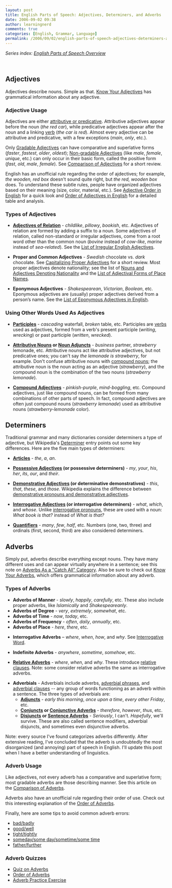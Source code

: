 ```yaml
---
layout: post
title: English Parts of Speech: Adjectives, Determiners, and Adverbs
date: 2006-09-02 09:38
author: learningnerd
comments: true
categories: [English, Grammar, Language]
permalink: /2006/09/02/english-parts-of-speech-adjectives-determiners-and-adverbs/
---
```

<em>Series index: </em><a href="http://learningnerd.wordpress.com/2006/08/28/english-parts-of-speech-overview/"><em>English Parts of Speech Overview</em></a>

<p class="MsoNormal">&nbsp;</p>
<h2>Adjectives</h2>
Adjectives describe nouns. Simple as that. <a target="_blank" href="http://www.grammarstation.com/KnowyourAdjectives.html">Know Your Adjectives</a> has grammatical information about any adjective.
<h3>Adjective Usage</h3>
Adjectives are either <a target="_blank" href="http://en.wikipedia.org/wiki/Adjective#Attributive_and_predicative" title="Wikipedia - Adjective - Attributive and Predicative">attributive or predicative</a>. Attributive adjectives appear before the noun (<em>the red car</em>), while predicative adjectives appear after the noun and a linking <a href="http://learningnerd.wordpress.com/2006/08/31/english-parts-of-speech-verbs/" title="Verbs">verb</a> (<em>the car is red</em>). Almost every adjective can be attributive and predicative, with a few exceptions (<em>main</em>, <em>only</em>, etc.).

Only <a target="_blank" href="http://www.arts.gla.ac.uk/SESLL/EngLang/LILT/gradadj.htm">Gradable Adjectives</a> can have comparative and superlative forms (<em>faster</em>, <em>fastest</em>, <em>older</em>, <em>oldest</em>); <a target="_blank" href="http://www.arts.gla.ac.uk/SESLL/EngLang/LILT/nongradadj.htm">Non-gradable Adjectives</a> (like <em>male</em>, <em>female</em>, <em>unique</em>, etc.) can only occur in their basic form, called the positive form (<em>fast</em>, <em>old</em>, <em>male</em>, <em>female</em>). See <a target="_blank" href="http://www.ego4u.com/en/cram-up/grammar/adjectives-adverbs/adjectives">Comparison of Adjectives</a> for a short review.

English has an unofficial rule regarding the order of ajdectives; for example, <em>the wooden, red box</em> doesn't sound quite right, but <em>the red, wooden box</em> does. To understand these subtle rules, people have organized adjectives based on their meaning (size, color, material, etc.). See <a target="_blank" href="http://www-users.cs.york.ac.uk/~susan/cyc/a/adj.htm">Adjective Order in English</a> for a quick look and <a target="_blank" href="http://www.angelfire.com/wi3/englishcorner/grammar/rules/adjord.html">Order of Adjectives in English</a> for a detailed table and analysis.
<h3>Types of Adjectives</h3>
<ul>
	<li><a target="_blank" href="http://en.wikipedia.org/wiki/Adjective#Adjectives_of_relation"><strong>Adjectives of Relation</strong></a> - <em>childlike</em>, <em>pillowy</em>, <em>bookish</em>, etc. Adjectives of relation are formed by adding a suffix to a noun. Some adjectives of relation, called non-standard or irregular adjectives, come from a root word other than the common noun (<em>bovine</em> instead of <em>cow-like</em>, <em>marine</em> instead of <em>sea-related</em>). See the <a target="_blank" href="http://en.wikipedia.org/wiki/List_of_irregular_English_adjectives">List of Irregular English Adjectives</a>.</li>
</ul>
<ul>
	<li><strong>Proper and Common Adjectives</strong> - <em>Swedish </em>chocolate vs. <em>dark</em> chocolate. See <a target="_blank" href="http://englishplus.com/grammar/00000048.htm">Capitalizing Proper Adjectives</a> for a short review. Most proper adjectives denote nationality; see the list of <a target="_blank" href="http://web.archive.org/web/20050319094237/http://nsdsa.phdnswc.navy.mil/mspecs/docs/styleman2000/chapter_txt-17.html#17t5">Nouns and Adjectives Denoting Nationality</a> and the <a target="_blank" href="http://en.wikipedia.org/wiki/List_of_adjectival_forms_of_place_names">List of Adjectival Forms of Place Names</a>.</li>
</ul>
<ul>
	<li><strong>Eponymous Adjectives</strong> - <em>Shakespearean</em>, <em>Victorian</em>, <em>Boolean</em>, etc. Eponymous adjectives are (usually) proper adjectives derived from a person’s name. See the <a target="_blank" href="http://en.wikipedia.org/wiki/List_of_eponymous_adjectives_in_English">List of Eponymous Adjectives in English</a>.</li>
</ul>
<h3><a name="other" title="other"></a>Using Other Words Used As Adjectives</h3>
<ul>
	<li><a target="_blank" href="http://owl.english.purdue.edu/handouts/grammar/g_verbals.html#participles" title="Gerunds, Participles, and Infinitives - Participles"><strong>Participles</strong></a> - <em>cascading</em> waterfall, <em>broken</em> table, etc. Participles are <a href="http://learningnerd.wordpress.com/2006/08/31/english-parts-of-speech-verbs/" title="Verbs">verbs</a> used as adjectives, formed from a verb's present participle (<em>writing</em>, <em>wrecking</em>) or past participle (<em>written</em>, <em>wrecked</em>).</li>
</ul>
<ul>
	<li><a target="_blank" href="http://dictionary.reference.com/help/faq/language/d26.html" title="Dictionary.com Word FAQs - What is the difference between an attributive noun and an adjective?"><strong>Attributive Nouns</strong></a><strong> or </strong><a target="_blank" href="http://www.bartleby.com/68/41/4141.html" title="The Columbia Guide to Standard American English - Noun Adjunct"><strong>Noun Adjuncts</strong></a> - <em>business </em>partner, <em>strawberry </em>lemonade, etc. Attributive nouns act like attributive adjectives, but not predicative ones; you can't say <em>the lemonade is strawberry</em>, for example. Don't confuse attributive nouns with <a target="_blank" href="http://en.wikipedia.org/wiki/English_compound#Compound_nouns" title="Wikipedia - English Compound - Compound Nouns">compound nouns</a>; the attributive noun is the noun acting as an adjective (<em>strawberry</em>), and the compound noun is the combination of the two nouns (<em>strawberry lemonade</em>).</li>
</ul>
<ul>
	<li><a target="_blank" href="http://en.wikipedia.org/wiki/English_compound#Compound_adjectives" title="Wikipedia - English Compound - Compound Adjectives"><strong>Compound Adjectives</strong></a> - <em>pinkish-purple</em>, <em>mind-boggling</em>, etc. Compound adjectives, just like compound nouns, can be formed from many combinations of other parts of speech. In fact, compound adjectives are often just compound nouns (<em>strawberry lemonade</em>) used as attributive nouns (<em>strawberry-lemonade</em> color).</li>
</ul>
<h2>Determiners</h2>
Traditional grammar and many dictionaries consider determiners a type of adjective, but Wikipedia's <a target="_blank" href="http://en.wikipedia.org/wiki/Determiner">Determiner</a> entry points out some key differences. Here are the five main types of determiners:
<ul>
	<li><a target="_blank" href="http://owl.english.purdue.edu/owl/resource/540/01/" title="How to Use Articles"><strong>Articles</strong></a> - <em>the</em>, <em>a</em>, <em>an</em>.</li>
</ul>
<ul>
	<li><a target="_blank" href="http://en.wikipedia.org/wiki/Possessive_adjective" title="Wikipedia - Possessive Adjective"><strong>Possessive Adjectives</strong></a><strong> (or possessive determiners)</strong> - <em>my</em>, <em>your</em>, <em>his</em>, <em>her</em>, <em>its</em>, <em>our</em>, and <em>their</em>.</li>
</ul>
<ul>
	<li><a target="_blank" href="http://en.wiktionary.org/wiki/demonstrative_determiner" title="Wiktionary - Demonstrative Determiner"><strong>Demonstrative Adjectives</strong></a><strong> (or determinative demonstratives)</strong> - <em>this</em>, <em>that</em>, <em>these</em>, and <em>those</em>. Wikipedia explains the difference between <a target="_blank" href="http://en.wikipedia.org/wiki/Demonstrative#Determinative_adjectives_and_pronouns" title="Wikipedia - Demonstrative - Determinative Adjectives and Pronouns">demonstrative pronouns and demonstrative adjectives</a>.</li>
</ul>
<ul>
	<li><a target="_blank" href="http://books.google.com/books?vid=ISBN1901197123&amp;id=C1-fk11qGj4C&amp;pg=PA130&amp;lpg=PA130&amp;dq=interrogative+determiner&amp;sig=_pYM31ECyBEMBLQuxdCKliuxpys" title="Google Book Search - Explore Essential English: Grammar, Structure, and Style of Good English"><strong>Interrogative Adjectives</strong></a><strong> (or interrogative determiners)</strong> - <em>what</em>, <em>which</em>, and <em>whose</em>. Unlike <a target="_blank" href="http://englishplus.com/grammar/00000342.htm">interrogative pronouns</a>, these are used with a noun: <em>What book is that?</em> instead of <em>What is that?</em></li>
</ul>
<ul>
	<li><a target="_blank" href="http://www.usingenglish.com/glossary/quantifier.html" title="UsingEnglish.com Glossary - Quantifier"><strong>Quantifiers</strong></a> - <em>many</em>, <em>few</em>, <em>half</em>, etc. Numbers (one, two, three) and ordinals (first, second, third) are also considered determiners.</li>
</ul>
<h2><a name="adverbs" title="adverbs"></a>Adverbs</h2>
Simply put, adverbs describe everything except nouns. They have many different uses and can appear virtually anywhere in a sentence; see this note on <a target="_blank" href="http://en.wikipedia.org/wiki/Adverb#Adverbs_as_a_.22catch_all.22_category" title="Wikipedia - Adverb - Adverbs As a Catch All Category">Adverbs As a "Catch All" Category</a>. Also be sure to check out <a target="_blank" href="http://www.grammarstation.com/KnowYourAdverbs.html">Know Your Adverbs</a>, which offers grammatical information about any adverb.
<h3>Types of Adverbs</h3>
<ul>
	<li><strong>Adverbs of Manner</strong> - <em>slowly</em>, <em>happily</em>, <em>carefully</em>, etc. These also include proper adverbs, like <em>Islamically</em> and <em>Shakespeareanly</em>.</li>
	<li><strong>Adverbs of Degree</strong> - <em>very</em>, <em>extremely</em>, <em>somewhat</em>, etc.</li>
	<li><strong>Adverbs of Time</strong> - <em>now</em>, <em>today</em>, etc.</li>
	<li><strong>Adverbs of Frequency</strong> - <em>often</em>, <em>daily</em>, <em>annually</em>, etc.</li>
	<li><strong>Adverbs of Place</strong> - <em>here</em>, <em>there</em>, etc.</li>
</ul>
<ul>
	<li><strong>Interrogative Adverbs</strong> – <em>where</em>, <em>when</em>, <em>how</em>, and <em>why</em>. See <a target="_blank" href="http://en.wikipedia.org/wiki/Interrogative_word">Interrogative Word</a>.</li>
</ul>
<ul>
	<li><strong>Indefinite Adverbs</strong> - <em>anywhere</em>, <em>sometime</em>, <em>somehow</em>, etc.</li>
</ul>
<ul>
	<li><a target="_blank" href="http://www.edufind.com/english/grammar/ADVERBS11.cfm"><strong>Relative Adverbs</strong></a> - <em>where</em>, <em>when</em>, and <em>why</em>. These introduce <a href="http://learningnerd.wordpress.com/2006/09/08/english-grammar-types-of-clauses/" title="Types of Clauses">relative clauses</a>. Note: some consider relative adverbs the same as interrogative adverbs.</li>
</ul>
<ul>
	<li><strong><a name="adverbials" title="adverbials"></a>Adverbials</strong> - Adverbials include adverbs, <a href="http://learningnerd.wordpress.com/2006/09/06/english-grammar-types-of-phrases/" title="Types of Phrases">adverbial phrases</a>, and <a href="http://learningnerd.wordpress.com/2006/09/08/english-grammar-types-of-clauses/" title="Types of Clauses">adverbial clauses</a> -- any group of words functioning as an adverb within a sentence. The three types of adverbials are:
<ul>
	<li><a target="_blank" href="http://en.wikipedia.org/wiki/Adjunct"><strong>Adjuncts</strong></a> - <em>early this morning</em>, <em>once upon a time</em>, <em>every other Friday</em>, etc.</li>
	<li><a target="_blank" href="http://en.wikipedia.org/wiki/Conjunct"><strong>Conjuncts</strong></a><strong> or </strong><a target="_blank" href="http://grammar.uoregon.edu/conjunctions/conjunctive.html"><strong>Conjunctive Adverbs</strong></a> - <em>therefore</em>, <em>however</em>, <em>thus</em>, etc.</li>
	<li><a target="_blank" href="http://en.wikipedia.org/wiki/Disjunct_%28linguistics%29"><strong>Disjuncts</strong></a><strong> or </strong><a target="_blank" href="http://www.bartleby.com/68/90/5390.html" title="The Columbia Guide to Standard American English - Sentence Adverbs"><strong>Sentence Adverbs</strong></a> - <em>Seriously</em>, I can't. <em>Hopefully</em>, we'll survive. These are also called sentence modifiers, adverbial disjuncts, and sometimes even disjunctive adverbs.</li>
</ul>
</li>
</ul>
Note: every source I've found categorizes adverbs differently. After extensive reading, I've concluded that the adverb is undoubtedly the most disorganized (and annoying) part of speech in English. I'll update this post when I have a better understanding of linguistics.
<h3>Adverb Usage</h3>
Like adjectives, not every adverb has a comparative and superlative form; most gradable adverbs are those describing manner. See this article on the <a target="_blank" href="http://www.lousywriter.com/adverbs_comparison.php">Comparison of Adverbs</a>.

Adverbs also have an unofficial rule regarding their order of use. Check out this interesting explanation of the <a target="_blank" href="http://fieldyweb.tripod.com/teaching/grammar/adv.htm#order">Order of Adverbs</a>.

Finally, here are some tips to avoid common adverb errors:
<ul>
	<li><a target="_blank" href="http://www.bartleby.com/64/C003/041.html" title="The American Heritage Book of English Usage - bad/badly">bad/badly</a></li>
	<li><a target="_blank" href="http://www.wsu.edu:8080/~brians/errors/good.html" title="Common Errors in English - good/well">good/well</a> </li>
	<li><a target="_blank" href="http://www.bartleby.com/64/C003/0283.html" title="The American Heritage Book of English Usage - tight/tightly">tight/tightly</a></li>
	<li><a target="_blank" href="http://www.bartleby.com/64/C003/0272.html" title="The American Heritage Book of English Usage - someday/some day/sometime/some time">someday/some day/sometime/some time</a></li>
	<li><a target="_blank" href="http://www.bartleby.com/64/C003/0121.html" title="The American Heritage Book of English Usage - farther/further">father/further</a></li>
</ul>
<h3>Adverb Quizzes</h3>
<ul>
	<li><a target="_blank" href="http://grammar.ccc.commnet.edu/grammar/cgi-shl/quiz.pl/adverbs_quiz.htm">Quiz on Adverbs</a></li>
	<li><a target="_blank" href="http://grammar.ccc.commnet.edu/grammar/quizzes/magnets/adv_magnets.htm">Order of Adverbs</a></li>
	<li><a target="_blank" href="http://grammar.uoregon.edu/adverbs/advpractice.html">Adverb Practice Exercise</a></li>
</ul>
